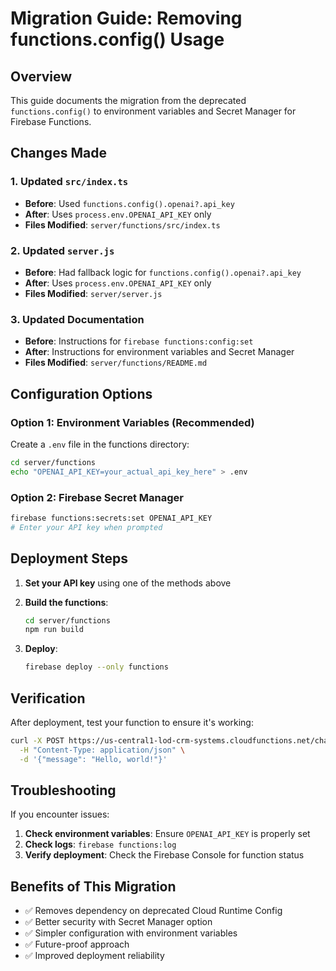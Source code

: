 # Migration Guide: Removing functions.config() Usage

## Overview
This guide documents the migration from the deprecated `functions.config()` to environment variables and Secret Manager for Firebase Functions.

## Changes Made

### 1. Updated `src/index.ts`
- **Before**: Used `functions.config().openai?.api_key`
- **After**: Uses `process.env.OPENAI_API_KEY` only
- **Files Modified**: `server/functions/src/index.ts`

### 2. Updated `server.js`
- **Before**: Had fallback logic for `functions.config().openai?.api_key`
- **After**: Uses `process.env.OPENAI_API_KEY` only
- **Files Modified**: `server/server.js`

### 3. Updated Documentation
- **Before**: Instructions for `firebase functions:config:set`
- **After**: Instructions for environment variables and Secret Manager
- **Files Modified**: `server/functions/README.md`

## Configuration Options

### Option 1: Environment Variables (Recommended)
Create a `.env` file in the functions directory:
```bash
cd server/functions
echo "OPENAI_API_KEY=your_actual_api_key_here" > .env
```

### Option 2: Firebase Secret Manager
```bash
firebase functions:secrets:set OPENAI_API_KEY
# Enter your API key when prompted
```

## Deployment Steps

1. **Set your API key** using one of the methods above

2. **Build the functions**:
   ```bash
   cd server/functions
   npm run build
   ```

3. **Deploy**:
   ```bash
   firebase deploy --only functions
   ```

## Verification

After deployment, test your function to ensure it's working:
```bash
curl -X POST https://us-central1-lod-crm-systems.cloudfunctions.net/chat \
  -H "Content-Type: application/json" \
  -d '{"message": "Hello, world!"}'
```

## Troubleshooting

If you encounter issues:

1. **Check environment variables**: Ensure `OPENAI_API_KEY` is properly set
2. **Check logs**: `firebase functions:log`
3. **Verify deployment**: Check the Firebase Console for function status

## Benefits of This Migration

- ✅ Removes dependency on deprecated Cloud Runtime Config
- ✅ Better security with Secret Manager option
- ✅ Simpler configuration with environment variables
- ✅ Future-proof approach
- ✅ Improved deployment reliability 
